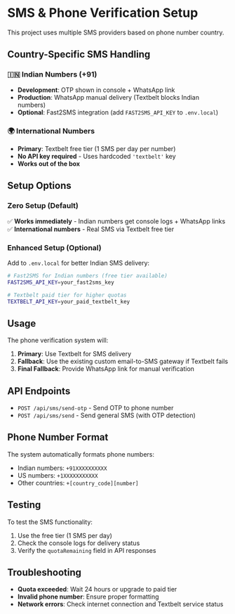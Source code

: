 # SMS & Phone Verification Setup

This project uses multiple SMS providers based on phone number country.

## Country-Specific SMS Handling

### 🇮🇳 Indian Numbers (+91)
- **Development**: OTP shown in console + WhatsApp link
- **Production**: WhatsApp manual delivery (Textbelt blocks Indian numbers)
- **Optional**: Fast2SMS integration (add `FAST2SMS_API_KEY` to `.env.local`)

### 🌍 International Numbers
- **Primary**: Textbelt free tier (1 SMS per day per number)
- **No API key required** - Uses hardcoded `'textbelt'` key
- **Works out of the box**

## Setup Options

### Zero Setup (Default)
✅ **Works immediately** - Indian numbers get console logs + WhatsApp links
✅ **International numbers** - Real SMS via Textbelt free tier

### Enhanced Setup (Optional)
Add to `.env.local` for better Indian SMS delivery:
```bash
# Fast2SMS for Indian numbers (free tier available)
FAST2SMS_API_KEY=your_fast2sms_key

# Textbelt paid tier for higher quotas
TEXTBELT_API_KEY=your_paid_textbelt_key
```

## Usage

The phone verification system will:
1. **Primary**: Use Textbelt for SMS delivery
2. **Fallback**: Use the existing custom email-to-SMS gateway if Textbelt fails
3. **Final Fallback**: Provide WhatsApp link for manual verification

## API Endpoints

- `POST /api/sms/send-otp` - Send OTP to phone number
- `POST /api/sms/send` - Send general SMS (with OTP detection)

## Phone Number Format

The system automatically formats phone numbers:
- Indian numbers: `+91XXXXXXXXXX`
- US numbers: `+1XXXXXXXXXXX`
- Other countries: `+[country_code][number]`

## Testing

To test the SMS functionality:
1. Use the free tier (1 SMS per day)
2. Check the console logs for delivery status
3. Verify the `quotaRemaining` field in API responses

## Troubleshooting

- **Quota exceeded**: Wait 24 hours or upgrade to paid tier
- **Invalid phone number**: Ensure proper formatting
- **Network errors**: Check internet connection and Textbelt service status

